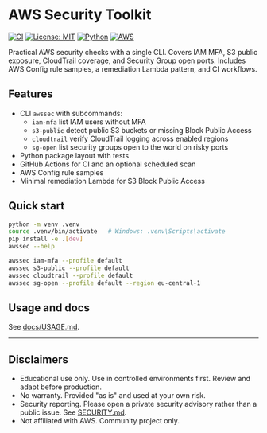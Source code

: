 
# AWS Security Toolkit

[![CI](https://github.com/<your-username>/aws-security-toolkit/actions/workflows/ci.yml/badge.svg)](https://github.com/<your-username>/aws-security-toolkit/actions/workflows/ci.yml)
[![License: MIT](https://img.shields.io/badge/License-MIT-blue.svg)](LICENSE)
[![Python](https://img.shields.io/badge/python-3.10%2B-blue.svg)](https://www.python.org/)
[![AWS](https://img.shields.io/badge/AWS-Security-orange.svg)](https://aws.amazon.com/security/)

Practical AWS security checks with a single CLI. Covers IAM MFA, S3 public exposure, CloudTrail coverage, and Security Group open ports. Includes AWS Config rule samples, a remediation Lambda pattern, and CI workflows.

## Features

- CLI `awssec` with subcommands:
  - `iam-mfa` list IAM users without MFA
  - `s3-public` detect public S3 buckets or missing Block Public Access
  - `cloudtrail` verify CloudTrail logging across enabled regions
  - `sg-open` list security groups open to the world on risky ports
- Python package layout with tests
- GitHub Actions for CI and an optional scheduled scan
- AWS Config rule samples
- Minimal remediation Lambda for S3 Block Public Access

## Quick start

```bash
python -m venv .venv
source .venv/bin/activate   # Windows: .venv\Scripts\activate
pip install -e .[dev]
awssec --help

awssec iam-mfa --profile default
awssec s3-public --profile default
awssec cloudtrail --profile default
awssec sg-open --profile default --region eu-central-1
```

## Usage and docs

See [docs/USAGE.md](docs/USAGE.md).

---

## Disclaimers

- Educational use only. Use in controlled environments first. Review and adapt before production.
- No warranty. Provided "as is" and used at your own risk.
- Security reporting. Please open a private security advisory rather than a public issue. See [SECURITY.md](SECURITY.md).
- Not affiliated with AWS. Community project only.
